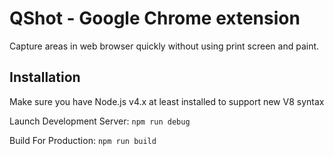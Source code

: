 
# QShot - Google Chrome extension

Capture areas in web browser quickly without using print screen and paint.

## Installation

Make sure you have Node.js v4.x at least installed to support new V8 syntax

Launch Development Server:
`npm run debug`

Build For Production:
`npm run build`

